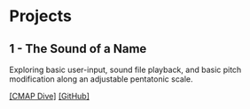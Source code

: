 
# Projects

## 1 - The Sound of a Name
Exploring basic user-input, sound file playback, and basic pitch modification along an adjustable pentatonic scale.

[\[CMAP Dive\]](https://drive.google.com/drive/folders/1FPJtIPLgoo9iT-wMenk-7goKUH_3WTcM) [\[GitHub\]](https://github.com/JaredApillanes/CS190/blob/62896158edc057930bf9564a881656c0c154146f/projects/1/)
